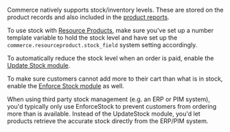 Commerce natively supports stock/inventory levels. These are stored on the product records and also included in the [product reports](../Reports). 

To use stock with [Resource Products](Resource_Products), make sure you've set up a number template variable to hold the stock level and have set up the `commerce.resourceproduct.stock_field` system setting accordingly.

To automatically reduce the stock level when an order is paid, enable the [Update Stock module](../Modules/Cart/UpdateStock). 

To make sure customers cannot add more to their cart than what is in stock, enable the [Enforce Stock module](../Modules/Cart/EnforceStock) as well. 

When using third party stock management (e.g. an ERP or PIM system), you'd typically only use EnforceStock to prevent customers from ordering more than is available. Instead of the UpdateStock module, you'd let products retrieve the accurate stock directly from the ERP/PIM system. 
